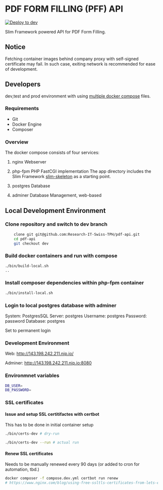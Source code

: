 # PDF FORM FILLING (PFF) API 
[![Deploy to dev](https://github.com/Research-IT-Swiss-TPH/pdf-form-filling-api/actions/workflows/deploy_dev.yml/badge.svg)](https://github.com/Research-IT-Swiss-TPH/pdf-form-filling-api/actions/workflows/deploy_dev.yml)

Slim Framework powered API for PDF Form Filling.

## Notice
Fetching container images behind company proxy with self-signed certificate may fail. In such case, exiting network is recommended for ease of development.

## Developers
dev,test and prod environment with using [multiple docker compose](https://docs.docker.com/compose/multiple-compose-files/merge/) files.

### Requirements
- Git
- Docker Engine 
- Composer

### Overview

The docker compose consists of four services:

1. nginx
Webserver

2. php-fpm
PHP FastCGI implementation
The app directory includes the Slim Framework [slim-skeleton](https://github.com/odan/slim4-skeleton) as a starting point.

3. postgres
Database

4. adminer
Database Management, web-based


## Local Development Environment

### Clone repository and switch to dev branch

```bash
    clone git git@github.com:Research-IT-Swiss-TPH/pdf-api.git
    cd pdf-api
    git checkout dev
```

### Build docker containers and run with compose

```bash
./bin/build-local.sh
..
```

### Install composer dependencies within php-fpm container
```bash
./bin/install-local.sh
```

### Login to local postgres database with adminer

System: PostgresSQL
Server: postgres
Username: postgres
Password: password
Database: postgres

Set to permanent login

###  Development Environment

Web: http://143.198.242.211.nip.io/

Adminer: http://143.198.242.211.nip.io:8080

### Environmnet variables

```bash
DB_USER=
DB_PASSWORD=
```

### SSL certificates

#### Issue and setup SSL certitifactes with certbot
This has to be done in initial container setup

```bash
./bin/certs-dev # dry-run

./bin/certs-dev --run # actual run
```

#### Renew SSL certificates
Needs to be manually renewed every 90 days (or added to cron for automation, tbd.)

```bash
docker composer -f compose.dev.yml certbot run renew
# https://www.nginx.com/blog/using-free-ssltls-certificates-from-lets-encrypt-with-nginx/
```